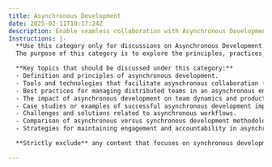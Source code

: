 ```yaml
---
title: Asynchronous Development
date: 2025-02-11T10:17:24Z
description: Enable seamless collaboration with Asynchronous Development. Improve efficiency, flexibility, and delivery across distributed teams.
Instructions: |-
  **Use this category only for discussions on Asynchronous Development.**  
  The purpose of this category is to explore the principles, practices, and benefits of asynchronous development in software engineering and team collaboration. It focuses on how teams can effectively work together across different time zones and schedules, enhancing productivity and communication without the constraints of synchronous interactions.

  **Key topics that should be discussed under this category:**
  - Definition and principles of asynchronous development.
  - Tools and technologies that facilitate asynchronous collaboration (e.g., project management software, communication platforms).
  - Best practices for managing distributed teams in an asynchronous environment.
  - The impact of asynchronous development on team dynamics and productivity.
  - Case studies or examples of successful asynchronous development implementations.
  - Challenges and solutions related to asynchronous workflows.
  - Comparison of asynchronous versus synchronous development methodologies.
  - Strategies for maintaining engagement and accountability in asynchronous teams.

  **Strictly exclude** any content that focuses on synchronous development practices, traditional co-located team dynamics, or misinterpretations of asynchronous collaboration that do not align with the core principles of effective remote teamwork.

---
```



